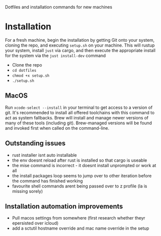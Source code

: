 Dotfiles and installation commands for new machines


# Installation

For a fresh machine, begin the installation by getting Git onto your system, cloning the repo, and
executing `setup.sh` on your machine. This will rustup your system, install `just` via cargo, and then execute the appropriate install for the system via the `just install-dev` command

- Clone the repo
- `cd dotfiles`
- `chmod +x setup.sh`
- `./setup.sh`

## MacOS

Run `xcode-select --install` in your terminal to get access to a version of git. It's recommended to install all offered toolchains with this command to act as system fallbacks. Brew will install and manage newer versions of many of these tools (including git). Brew-managed versions will be found and invoked first when called on the command-line.


## Outstanding issues

- rust installer isnt auto installable
- the env doesnt reload after rust is installed so that cargo is useable
- the mise command is incorrect - it doesnt install unprompted or work at all
- the install packages loop seems to jump over to other iteration before the command has finished working
- favourite shell commands arent being passed over to z profile (la is missing sorely)

## Installation automation improvements

- Pull macos settings from somewhere (first research whether theyr epersisted over icloud)
- add a sctutil hostname override and mac name override in the setup
